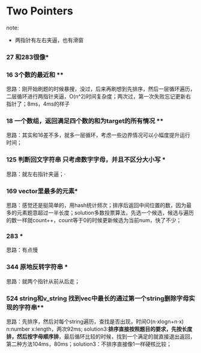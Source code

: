 # Two Pointers
note:
- 两指针有左右夹逼，也有滑窗

### 27 和283很像*
### 16 3个数的最近和 **
思路：刚开始刷题的时候暴搜，没过，后来再刷想到先排序，然后一层循环遍历，二层循环进行两指针夹逼，O(n^2)时间复杂度；两次过，第一次失败忘记更新右指针了；8ms，4ms的样子

### 18 一个数组，返回满足四个数的和为target的所有情况 ** 
思路：其实和16差不多，就多一层循环，考虑一些边界情况可以小幅度提升运行时间；

### 125 判断回文字符串 只考虑数字字母，并且不区分大小写 *
思路：就左右指针夹逼；·

### 169 vector里最多的元素*
思路：感觉还是挺简单的，用hash统计频次；排序后返回中间位置的数，因为最多的元素题意超过一半长度；solution多数投票算法，先选一个候选，候选与遍历的数一样就count++，count等于0的时候更新候选为当前num，快了不少；

### 283 *
思路：有点慢

### 344 原地反转字符串 *
思路：就两个指针从前从后走；

### 524 string和v_string 找到vec中最长的通过第一个string删除字母实现的字符串**
思路：先排序，然后对每个string遍历，查找是否出现，时间O(n⋅xlogn+n⋅x) n:number x:length，两次92ms; solution3:**排序直接按照题目的要求，先按长度排，然后按字母顺序排**，最后循环比较的时候，找到一个满足的就直接退出返回，第二种方法104ms，80ms；solution3：不排序直接像1一样硬核比较；
